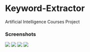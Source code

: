 Keyword-Extractor
=================

Artificial Intelligence Courses Project

### Screenshots

<img src="http://upload7.ir/images/10844621866580945878.png">
<img src="http://upload7.ir/images/53913482996621140734.png">
<img src="http://upload7.ir/images/30781437502830616909.png">
<img src="http://upload7.ir/images/38263480424875098211.png">
